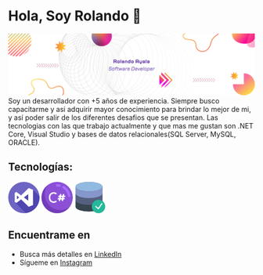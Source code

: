 # Hola, Soy Rolando 🙂

<img src="https://github.com/raq-dev/raq-dev/blob/main/banner.png" alt="Banner">
Soy un desarrollador con +5 años de experiencia. Siempre busco capacitarme y asi adquirir mayor conocimiento para brindar lo mejor de mi, y así poder salir de los diferentes desafios que se presentan. Las tecnologias con las que trabajo actualmente y que mas me gustan son .NET Core, Visual Studio y bases de datos relacionales(SQL Server, MySQL, ORACLE).

## Tecnologías:
[![skill](https://github.com/raq-dev/raq-dev/blob/main/visualstudio.png "Visual Studio")]()
[![skill](https://github.com/raq-dev/raq-dev/blob/main/net.png ".NET Core")]()
[![skill](https://github.com/raq-dev/raq-dev/blob/main/database.png "Bases de Datos Relacionales")]()

## Encuentrame en
- Busca más detalles en <a href="https://www.linkedin.com/in/rolandoayalaquiroga/">LinkedIn</a> 
- Sígueme en <a href="">Instagram</a>
